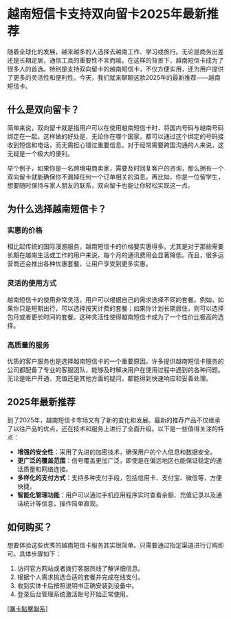 # 越南短信卡支持双向留卡2025年最新推荐

随着全球化的发展，越来越多的人选择去越南工作、学习或旅行。无论是商务出差还是长期定居，通信工具的重要性不言而喻。在这样的背景下，越南短信卡成为了很多人的首选。特别是支持双向留卡的越南短信卡，不仅方便实用，还为用户提供了更多的灵活性和便利性。今天，我们就来聊聊这款2025年的最新推荐——越南短信卡。

## 什么是双向留卡？

简单来说，双向留卡就是指用户可以在使用越南短信卡时，将国内号码与越南号码绑定在一起。这样做的好处是，无论你在哪个国家，都可以通过这个绑定的号码接收到短信和电话，而无需担心错过重要信息。对于经常需要跨国沟通的人来说，这无疑是一个极大的便利。

举个例子，如果你是一名跨境电商卖家，需要及时回复客户的咨询，那么拥有一个双向留卡就能确保你不漏掉任何一个订单相关的消息。再比如，你是一位留学生，想要随时保持与家人朋友的联系，双向留卡也能让你轻松实现这一点。

## 为什么选择越南短信卡？

### 实惠的价格

相比起传统的国际漫游服务，越南短信卡的价格要实惠得多。尤其是对于那些需要长期在越南生活或工作的用户来说，每个月的通讯费用会显著降低。而且，很多运营商还会推出各种优惠套餐，让用户享受到更多实惠。

### 灵活的使用方式

越南短信卡的使用非常灵活，用户可以根据自己的需求选择不同的套餐。例如，如果你只是短期出行，可以选择按天计费的套餐；如果你计划长期居住，则可以选择包月或者更长时间的套餐。这种灵活性使得越南短信卡成为了一个性价比极高的选择。

### 高质量的服务

优质的客户服务也是选择越南短信卡的一个重要原因。许多提供越南短信卡服务的公司都配备了专业的客服团队，能够及时解决用户在使用过程中遇到的各种问题。无论是账户开通、充值还是其他方面的疑问，都能得到快速响应和妥善处理。

## 2025年最新推荐

到了2025年，越南短信卡市场又有了新的变化和发展。最新的推荐产品不仅继承了以往产品的优点，还在技术和服务上进行了全面升级。以下是一些值得关注的特点：

- **增强的安全性**：采用了先进的加密技术，确保用户的个人信息和数据安全。
- **更广泛的覆盖范围**：信号覆盖更加广泛，即使是在偏远地区也能保证稳定的通话质量和网络连接。
- **多样化的支付方式**：支持多种支付手段，包括信用卡、支付宝、微信等，方便快捷。
- **智能化管理功能**：用户可以通过手机应用程序实时查看余额、充值记录以及通话统计等信息，操作简单直观。

## 如何购买？

想要体验这些优秀的越南短信卡服务其实很简单。只需要通过指定渠道进行订购即可。具体步骤如下：

1. 访问官方网站或者拨打客服热线了解详细信息。
2. 根据个人需求挑选合适的套餐并完成在线支付。
3. 收到实体卡后按照说明书正确安装到设备中。
4. 登录后台管理系统激活账号开始正常使用。

[[購卡點擊聯系](https://t.me/s/SXDXQF)]